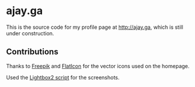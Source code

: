 # ajay.ga

This is the source code for my profile page at http://ajay.ga, which is still
under construction.

## Contributions

Thanks to [Freepik](http://ww.freepik.com/) and [FlatIcon](http://flaticon.com)
for the vector icons used on the homepage.

Used the [Lightbox2 script](http://lokeshdhakar.com/projects/lightbox2/) for
the screenshots.

